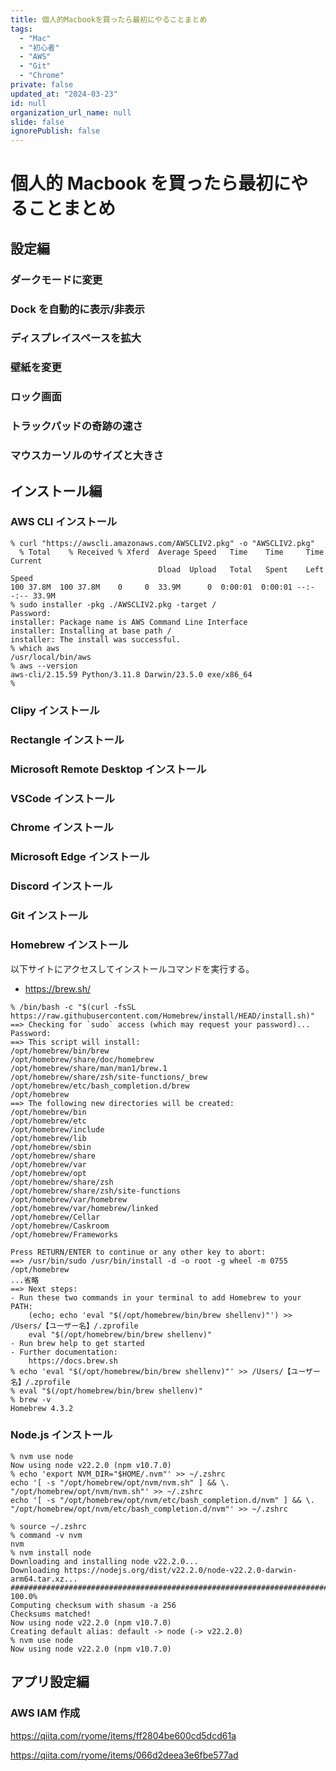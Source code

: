 ```yaml
---
title: 個人的Macbookを買ったら最初にやることまとめ
tags:
  - "Mac"
  - "初心者"
  - "AWS"
  - "Git"
  - "Chrome"
private: false
updated_at: "2024-03-23"
id: null
organization_url_name: null
slide: false
ignorePublish: false
---
```


# 個人的 Macbook を買ったら最初にやることまとめ

## 設定編

### ダークモードに変更

### Dock を自動的に表示/非表示

### ディスプレイスペースを拡大

### 壁紙を変更

### ロック画面

### トラックパッドの奇跡の速さ

### マウスカーソルのサイズと大きさ

## インストール編

### AWS CLI インストール

```
% curl "https://awscli.amazonaws.com/AWSCLIV2.pkg" -o "AWSCLIV2.pkg"
  % Total    % Received % Xferd  Average Speed   Time    Time     Time  Current
                                 Dload  Upload   Total   Spent    Left  Speed
100 37.8M  100 37.8M    0     0  33.9M      0  0:00:01  0:00:01 --:--:-- 33.9M
% sudo installer -pkg ./AWSCLIV2.pkg -target /
Password:
installer: Package name is AWS Command Line Interface
installer: Installing at base path /
installer: The install was successful.
% which aws
/usr/local/bin/aws
% aws --version
aws-cli/2.15.59 Python/3.11.8 Darwin/23.5.0 exe/x86_64
%
```

### Clipy インストール

### Rectangle インストール

### Microsoft Remote Desktop インストール

### VSCode インストール

### Chrome インストール

### Microsoft Edge インストール

### Discord インストール

### Git インストール

### Homebrew インストール

以下サイトにアクセスしてインストールコマンドを実行する。

- https://brew.sh/

```
% /bin/bash -c "$(curl -fsSL https://raw.githubusercontent.com/Homebrew/install/HEAD/install.sh)"
==> Checking for `sudo` access (which may request your password)...
Password:
==> This script will install:
/opt/homebrew/bin/brew
/opt/homebrew/share/doc/homebrew
/opt/homebrew/share/man/man1/brew.1
/opt/homebrew/share/zsh/site-functions/_brew
/opt/homebrew/etc/bash_completion.d/brew
/opt/homebrew
==> The following new directories will be created:
/opt/homebrew/bin
/opt/homebrew/etc
/opt/homebrew/include
/opt/homebrew/lib
/opt/homebrew/sbin
/opt/homebrew/share
/opt/homebrew/var
/opt/homebrew/opt
/opt/homebrew/share/zsh
/opt/homebrew/share/zsh/site-functions
/opt/homebrew/var/homebrew
/opt/homebrew/var/homebrew/linked
/opt/homebrew/Cellar
/opt/homebrew/Caskroom
/opt/homebrew/Frameworks

Press RETURN/ENTER to continue or any other key to abort:
==> /usr/bin/sudo /usr/bin/install -d -o root -g wheel -m 0755 /opt/homebrew
...省略
==> Next steps:
- Run these two commands in your terminal to add Homebrew to your PATH:
    (echo; echo 'eval "$(/opt/homebrew/bin/brew shellenv)"') >> /Users/【ユーザー名】/.zprofile
    eval "$(/opt/homebrew/bin/brew shellenv)"
- Run brew help to get started
- Further documentation:
    https://docs.brew.sh
% echo 'eval "$(/opt/homebrew/bin/brew shellenv)"' >> /Users/【ユーザー名】/.zprofile
% eval "$(/opt/homebrew/bin/brew shellenv)"
% brew -v
Homebrew 4.3.2
```

### Node.js インストール

```
% nvm use node
Now using node v22.2.0 (npm v10.7.0)
% echo 'export NVM_DIR="$HOME/.nvm"' >> ~/.zshrc
echo '[ -s "/opt/homebrew/opt/nvm/nvm.sh" ] && \. "/opt/homebrew/opt/nvm/nvm.sh"' >> ~/.zshrc
echo '[ -s "/opt/homebrew/opt/nvm/etc/bash_completion.d/nvm" ] && \. "/opt/homebrew/opt/nvm/etc/bash_completion.d/nvm"' >> ~/.zshrc

% source ~/.zshrc
% command -v nvm
nvm
% nvm install node
Downloading and installing node v22.2.0...
Downloading https://nodejs.org/dist/v22.2.0/node-v22.2.0-darwin-arm64.tar.xz...
######################################################################################################################################### 100.0%
Computing checksum with shasum -a 256
Checksums matched!
Now using node v22.2.0 (npm v10.7.0)
Creating default alias: default -> node (-> v22.2.0)
% nvm use node
Now using node v22.2.0 (npm v10.7.0)
```

## アプリ設定編

### AWS IAM 作成

https://qiita.com/ryome/items/ff2804be600cd5dcd61a

https://qiita.com/ryome/items/066d2deea3e6fbe577ad


